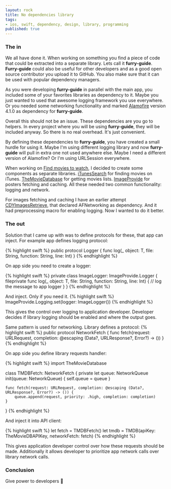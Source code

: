 ```yaml
---
layout: rock
title: No dependencies library
tags:
- ios, swift, dependency, design, library, programming
published: true
---
```


### The in

We all have done it. When working on something you find a piece of code that could be extracted into a separate library. Lets call it **furry-guide**. **Furry-guide** could also be useful for other developers and as a good open source contributor you upload it to GitHub. You also make sure that it can be used with popular dependency managers.

As you were developing **furry-guide** in parallel with the main app, you included some of your favorites libraries as dependency to it. Maybe you just wanted to used that awesome logging framework you use everywhere. Or you needed some networking functionality and marked [Alamofire][1] version 4.1.0 as dependency for **furry-guide**.

Overall this should not be an issue. These dependencies are you go to helpers. In every project where you will be using **furry-guide**, they will be included anyway. So there is no real overhead. It's just convenient.

By defining these dependencies to **furry-guide**, you have created a small hurdle for using it. Maybe I'm using different logging library and now **furry-guide** will pull in extra one not used anywhere else. Maybe I need a different version of Alamofire? Or I'm using URLSession everywhere.

When working on [Find movies to watch][2], I decided to create some components as separate libraries. [iTunesSearch][3] for finding movies on iTunes. [TheMovieDatabase][4] for getting movies lists. [ImageProvide][5] for posters fetching and caching. All these needed two common functionality: logging and network. 

For images fetching  and caching I have an earlier attempt [CDYImagesRetrieve][6], that declared AFNetworking as dependency. And it had preprocessing macro for enabling logging. Now I wanted to do it better.

### The out
Solution that I came up with was to define protocols for these, that app can inject. For example app defines logging protocol:

{% highlight swift %}
public protocol Logger {
    func log<T>(_ object: T, file: String, function: String, line: Int)
}
{% endhighlight %}

On app side you need to create a logger:

{% highlight swift %}
private class ImageLogger: ImageProvide.Logger {
    fileprivate func log<T>(_ object: T, file: String, function: String, line: Int) {
    	// log the message to app logger
    }
}
{% endhighlight %}

And inject. Only if you need it.
{% highlight swift %}
ImageProvide.Logging.set(logger: ImageLogger())
{% endhighlight %}

This gives the control over logging to application developer. Developer decides if library logging should be enabled and where the output goes.

Same pattern is used for networking. Library defines a protocol:
{% highlight swift %}
public protocol NetworkFetch {
    func fetch(request: URLRequest, completion: @escaping (Data?, URLResponse?, Error?) -> ())
}
{% endhighlight %}

On app side you define library requests handler:

{% highlight swift %}
import TheMovieDatabase

class TMDBFetch: NetworkFetch {
    private let queue: NetworkQueue
    init(queue: NetworkQueue) {
        self.queue = queue
    }
    
    func fetch(request: URLRequest, completion: @escaping (Data?, URLResponse?, Error?) -> ()) {
        queue.append(request, priority: .high, completion: completion)
    }
}
{% endhighlight %}

And inject it into API client:

{% highlight swift %}
let fetch = TMDBFetch()
let tmdb = TMDB(apiKey: TheMovieDBAPIKey, networkFetch: fetch)
{% endhighlight %}

This gives application developer control over how these requests should be made. Additionally it allows developer to prioritize app network calls over library network calls.

### Conclusion

Give power to developers 🤘

[1]: https://github.com/Alamofire/Alamofire
[2]: https://itunes.apple.com/app/find-movies-to-watch/id1107657424?mt=8&at=1000lmKH
[3]: https://github.com/coodly/iTunesSearch
[4]: https://github.com/coodly/TheMovieDatabase
[5]: https://github.com/coodly/ImageProvide
[6]: https://github.com/coodly/CDYImagesRetrieve
